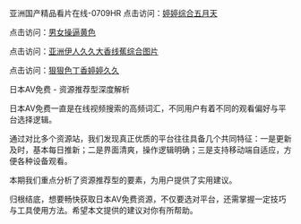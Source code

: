 亚洲国产精品看片在线-0709HR
点击访问：<a href="https://heiliaoxqkkct.pages.dev">婷婷综合五月天</a>

点击访问：<a href="https://heiliaoxwd5i8.pages.dev">男女操逼黄色</a>

点击访问：<a href="https://heiliaowt0d7p.pages.dev">亚洲伊人久久大香线蕉综合图片</a>

点击访问：<a href="https://heiliaoow5kzm.pages.dev">狠狠色丁香婷婷久久</a>


日本AV免费 - 资源推荐型深度解析

日本AV免费一直是在线视频搜索的高频词汇，不同用户有着不同的观看偏好与平台选择逻辑。

通过对比多个资源站，我们发现真正优质的平台往往具备几个共同特征：一是更新及时，基本每日推新；二是界面清爽，操作逻辑明确；三是支持移动端自适应，方便各种设备观看。

本期我们重点分析了资源推荐型的要素，为用户提供了实用建议。

归根结底，想要畅快获取日本AV免费资源，不仅要选对平台，还需掌握一定技巧与工具使用方法。希望本文提供的建议对你有所帮助。



<span style="display:none;">[Canonical link]( https://github.com/ht20250709/254232 ）</span>
